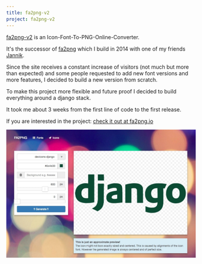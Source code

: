 ```yaml
---
title: fa2png-v2
project: fa2png-v2
---
```


[fa2png-v2](http://fa2png.io/) is an Icon-Font-To-PNG-Online-Converter.

It's the successor of [fa2png](http://fa2png.io/) which I build in 2014 with one of my friends [Jannik](http://jannikweyrich.com/).

Since the site receives a constant increase of visitors (not much but more than expected) and some people requested to add new font versions and more features, I decided to build a new version from scratch.

To make this project more flexible and future proof I decided to build everything around a django stack.

It took me about 3 weeks from the first line of code to the first release.

If you are interested in the project: [check it out at fa2png.io](http://fa2png.io/)

<img src="/assets/fa2png-v2/screenshot.jpg" class="img-fluid">
